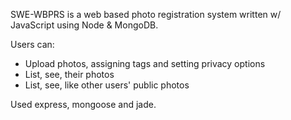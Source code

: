 SWE-WBPRS is a web based photo registration system written w/ JavaScript using Node & MongoDB.

Users can:
- Upload photos, assigning tags and setting privacy options
- List, see, their photos
- List, see, like other users' public photos

Used express, mongoose and jade.
